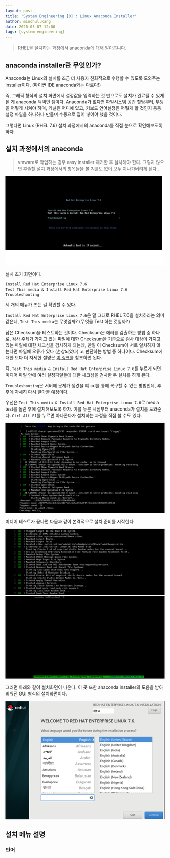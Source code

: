 ```yaml
---
layout: post
title: 'System Engineering [0] : Linux Anaconda Installer'
author: minchul.kang
date: 2020-03-07 12:00
tags: [system-engineering]
---
```


> RHEL을 설치하는 과정에서 anaconda에 대해 알아봅니다.

## anaconda installer란 무엇인가?

Anaconda는 Linux의 설치를 조금 더 사용자 친화적으로 수행할 수 있도록 도와주는 installer이다.
(파이썬 IDE anaconda와는 다르다!)

즉, 그래픽 형식의 설치 화면에서 설정값을 입력하는 것 만으로도 설치가 완료될 수 있게 된 게 anaconda 덕택인 셈이다. Anaconda가 없다면 파일시스템 공간 할당부터, 부팅을 어떻게 시켜야 하며, 커널은 어디에 있고,
키보드 언어설정은 어떻게 할 것인지 등등 설정 파일을 하나하나 만들며 수동으로 집어 넣어야 했을 것이다. 

그렇다면 Linux (RHEL 7.6) 설치 과정에서의 anaconda를 직접 눈으로 확인해보도록 하자.

## 설치 과정에서의 anaconda

> vmware로 작업하는 경우 easy installer 제거한 후 설치해야 한다. 그렇지 않으면 후술할 설치 과정에서의 항목들을 볼 겨를도 없이 모두 지나가버리게 된다..

![설치 초기 화면](/files/se0-1.png)

설치 초기 화면이다. 

```
Install Red Hat Enterprise Linux 7.6  
Test This media & Install Red Hat Enterprise Linux 7.6
Troubleshooting
```
세 개의 메뉴가 뜨는 걸 확인할 수 있다.

`Install Red Hat Enterprise Linux 7.6`은 말 그대로 RHEL 7.6을 설치하라는 의미 같은데,
`Test This media`는 무엇일까? (무엇을 Test 하는 것일까?)

답은 Checksum을 테스트하는 것이다. Checksum은 에러를 검출하는 방법 중 하나로, 검사 주체가 가지고 있는 파일에 대한 Checksum을 기준으로 검사 대상이 가지고 있는 파일에 대한 체크섬을 검사하게 되는데, 만일 이 Checksum이 서로 일치하지 않는다면 파일에 오류가 있다 (손상되었다) 고 판단하는 방법 중 하나이다. Checksum에 대한 보다 더 자세한 설명은 [이 링크](https://ko.wikipedia.org/wiki/%EC%B2%B4%ED%81%AC%EC%84%AC)를 참조하면 된다.

즉, `Test This media & Install Red Hat Enterprise Linux 7.6`를 누르게 되면 미디어 파일 안에 여러 설정파일들에 대한 체크섬을 검사한 두 설치를 하게 된다.

`Troubleshooting`은 서버에 문제가 생겼을 떄 cd를 통해 복구할 수 있는 방법인데, 추후에 자세히 다시 알아볼 예정이다.

우선은 `Test This media & Install Red Hat Enterprise Linux 7.6`로 media test를 돌린 후에 설치해보도록 하자. 이를 누른 시점부터 anaconda가 설치를 도와준다. `Ctrl Alt F1`를 누르면 아나콘다가 설치하는 과정을 직접 볼 수도 있다.

![Checking 중이라고 하단에 표시된다](/files/se0-3.png)

미디어 테스트가 끝나면 다음과 같이 본격적으로 설치 준비를 시작한다

![Ctrl Alt F1](/files/se0-4.png)
![하단에 anaconda라고 표시된다](/files/se0-5.png)

그러면 아래와 같이 설치화면이 나온다. 이 곳 또한 anaconda installer의 도움을 받아 띄워진 GUI 형식의 설치화면이다.

![설치화면](/files/se0-6.png)

## 설치 메뉴 설명

### 언어

### 